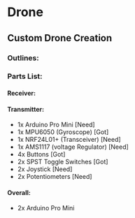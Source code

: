 # Drone
## Custom Drone Creation

### Outlines:

### Parts List:

#### Receiver:

#### Transmitter:
- 1x Arduino Pro Mini [Need]
- 1x MPU6050 (Gyroscope) [Got]
- 1x NRF24L01+ (Transceiver) [Need]
- 1x AMS1117 (voltage Regulator) [Need]
- 4x Buttons [Got]
- 2x SPST Toggle Switches [Got]
- 2x Joystick [Need]
- 2x Potentiometers [Need]


#### Overall:
- 2x Arduino Pro Mini

